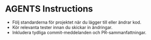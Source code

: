 # AGENTS Instructions

- Följ standarderna för projektet när du lägger till eller ändrar kod.
- Kör relevanta tester innan du skickar in ändringar.
- Inkludera tydliga commit-meddelanden och PR-sammanfattningar.

